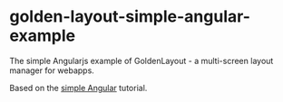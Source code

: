 # golden-layout-simple-angular-example

The simple Angularjs example of GoldenLayout - a multi-screen layout manager for webapps.

Based on the [simple Angular](https://www.golden-layout.com/tutorials/angular-simple.html) tutorial.
